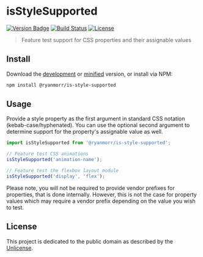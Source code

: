 # isStyleSupported

[![Version Badge][version-image]][project-url]
[![Build Status][build-image]][build-url]
[![License][license-image]][license-url]

> Feature test support for CSS properties and their assignable values

## Install

Download the [development](http://github.com/ryanmorr/is-style-supported/raw/master/dist/is-style-supported.js) or [minified](http://github.com/ryanmorr/is-style-supported/raw/master/dist/is-style-supported.min.js) version, or install via NPM:

``` sh
npm install @ryanmorr/is-style-supported
```

## Usage

Provide a style property as the first argument in standard CSS notation (kebab-case/hyphenated). You can use the optional second argument to determine support for the property's assignable value as well.

```javascript
import isStyleSupported from '@ryanmorr/is-style-supported';

// Feature test CSS animations
isStyleSupported('animation-name');

// Feature test the flexbox layout module
isStyleSupported('display', 'flex');
```

Please note, you will not be required to provide vendor prefixes for properties, that is done internally. However, this is not the case for property values which may require a vendor prefix depending on the value you wish to test.

## License

This project is dedicated to the public domain as described by the [Unlicense](http://unlicense.org/).

[project-url]: https://github.com/ryanmorr/is-style-supported
[version-image]: https://badge.fury.io/gh/ryanmorr%2Fis-style-supported.svg
[build-url]: https://travis-ci.org/ryanmorr/is-style-supported
[build-image]: https://travis-ci.org/ryanmorr/is-style-supported.svg
[license-image]: https://img.shields.io/badge/license-Unlicense-blue.svg
[license-url]: UNLICENSE
